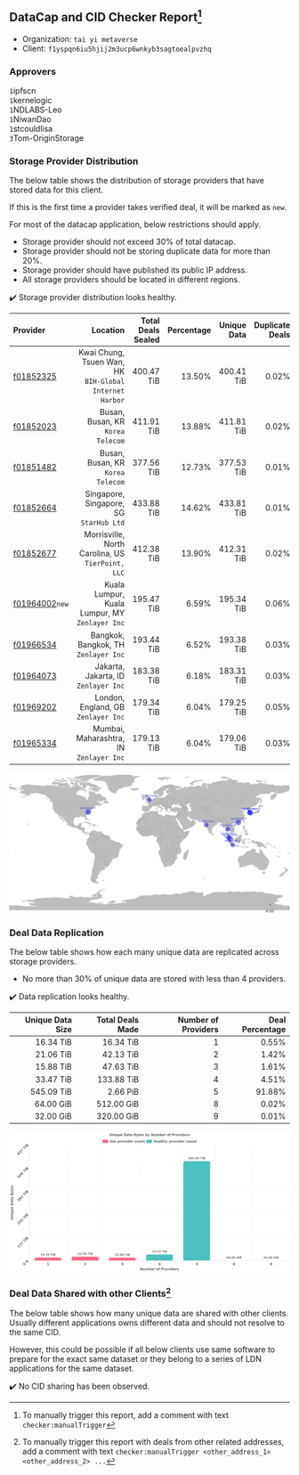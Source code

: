 ## DataCap and CID Checker Report[^1]
 - Organization: `tai yi metaverse`
 - Client: `f1yspqn6iu5hjij2m3ucp6wnkyb3sagtoealpvzhq`
### Approvers
`1`ipfscn<br/>`1`kernelogic<br/>`1`NDLABS-Leo<br/>`1`NiwanDao<br/>`1`stcouldlisa<br/>`3`Tom-OriginStorage

### Storage Provider Distribution
The below table shows the distribution of storage providers that have stored data for this client.

If this is the first time a provider takes verified deal, it will be marked as `new`.

For most of the datacap application, below restrictions should apply.
 - Storage provider should not exceed 30% of total datacap.
 - Storage provider should not be storing duplicate data for more than 20%.
 - Storage provider should have published its public IP address.
 - All storage providers should be located in different regions.

✔️ Storage provider distribution looks healthy.

| Provider                                                    |                                                   Location | Total Deals Sealed | Percentage | Unique Data | Duplicate Deals |
| :---------------------------------------------------------- | ---------------------------------------------------------: | -----------------: | ---------: | ----------: | --------------: |
| [f01852325](https://filfox.info/en/address/f01852325)       | Kwai Chung, Tsuen Wan, HK<br/>`BIH-Global Internet Harbor` |         400.47 TiB |     13.50% |  400.41 TiB |           0.02% |
| [f01852023](https://filfox.info/en/address/f01852023)       |                       Busan, Busan, KR<br/>`Korea Telecom` |         411.91 TiB |     13.88% |  411.81 TiB |           0.02% |
| [f01851482](https://filfox.info/en/address/f01851482)       |                       Busan, Busan, KR<br/>`Korea Telecom` |         377.56 TiB |     12.73% |  377.53 TiB |           0.01% |
| [f01852664](https://filfox.info/en/address/f01852664)       |                 Singapore, Singapore, SG<br/>`StarHub Ltd` |         433.88 TiB |     14.62% |  433.81 TiB |           0.01% |
| [f01852677](https://filfox.info/en/address/f01852677)       |       Morrisville, North Carolina, US<br/>`TierPoint, LLC` |         412.38 TiB |     13.90% |  412.31 TiB |           0.02% |
| [f01964002](https://filfox.info/en/address/f01964002)`new`  |          Kuala Lumpur, Kuala Lumpur, MY<br/>`Zenlayer Inc` |         195.47 TiB |      6.59% |  195.34 TiB |           0.06% |
| [f01966534](https://filfox.info/en/address/f01966534)       |                    Bangkok, Bangkok, TH<br/>`Zenlayer Inc` |         193.44 TiB |      6.52% |  193.38 TiB |           0.03% |
| [f01964073](https://filfox.info/en/address/f01964073)       |                    Jakarta, Jakarta, ID<br/>`Zenlayer Inc` |         183.38 TiB |      6.18% |  183.31 TiB |           0.03% |
| [f01969202](https://filfox.info/en/address/f01969202)       |                     London, England, GB<br/>`Zenlayer Inc` |         179.34 TiB |      6.04% |  179.25 TiB |           0.05% |
| [f01965334](https://filfox.info/en/address/f01965334)       |                 Mumbai, Maharashtra, IN<br/>`Zenlayer Inc` |         179.13 TiB |      6.04% |  179.06 TiB |           0.03% |

<img src="https://raw.githubusercontent.com/data-preservation-programs/filplus-checker-assets/main/filecoin-project/filecoin-plus-large-datasets/issues/947/1692069104821.png"/>

### Deal Data Replication
The below table shows how each many unique data are replicated across storage providers.

- No more than 30% of unique data are stored with less than 4 providers.

✔️ Data replication looks healthy.

| Unique Data Size | Total Deals Made | Number of Providers | Deal Percentage |
| ---------------: | ---------------: | ------------------: | --------------: |
|        16.34 TiB |        16.34 TiB |                   1 |           0.55% |
|        21.06 TiB |        42.13 TiB |                   2 |           1.42% |
|        15.88 TiB |        47.63 TiB |                   3 |           1.61% |
|        33.47 TiB |       133.88 TiB |                   4 |           4.51% |
|       545.09 TiB |         2.66 PiB |                   5 |          91.88% |
|        64.00 GiB |       512.00 GiB |                   8 |           0.02% |
|        32.00 GiB |       320.00 GiB |                   9 |           0.01% |

<img src="https://raw.githubusercontent.com/data-preservation-programs/filplus-checker-assets/main/filecoin-project/filecoin-plus-large-datasets/issues/947/1692069106127.png"/>

### Deal Data Shared with other Clients[^3]
The below table shows how many unique data are shared with other clients.
Usually different applications owns different data and should not resolve to the same CID.

However, this could be possible if all below clients use same software to prepare for the exact same dataset or they belong to a series of LDN applications for the same dataset.

✔️ No CID sharing has been observed.

[^1]: To manually trigger this report, add a comment with text `checker:manualTrigger`

[^2]: Deals from those addresses are combined into this report as they are specified with `checker:manualTrigger`

[^3]: To manually trigger this report with deals from other related addresses, add a comment with text `checker:manualTrigger <other_address_1> <other_address_2> ...`
